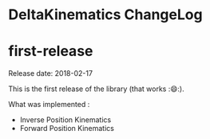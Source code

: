 DeltaKinematics ChangeLog
================

first-release
======

Release date: 2018-02-17

This is the first release of the library (that works ::smile::).

What was implemented :
* Inverse Position Kinematics
* Forward Position Kinematics

